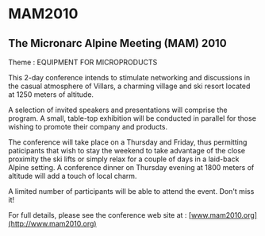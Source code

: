 # MAM2010

## The Micronarc Alpine Meeting (MAM) 2010


Theme :  EQUIPMENT FOR MICROPRODUCTS  

This 2-day conference intends to stimulate networking and discussions in the casual atmosphere of Villars, a charming village and ski resort located at 1250 meters of altitude.
<!--break-->
A selection of invited speakers and presentations will comprise the program. A small, table-top exhibition will be conducted in parallel for those wishing to promote their company and products.  
  
The conference will take place on a Thursday and Friday, thus permitting paticipants that wish to stay the weekend to take advantage of the close proximity the ski lifts or simply relax for a couple of days in a laid-back Alpine setting. A conference dinner on Thursday evening at 1800 meters of altitude will add a touch of local charm.  

A limited number of participants will be able to attend the event. Don't miss it!  

For full details, please see the conference web site at :  [www.mam2010.org](http://www.mam2010.org)